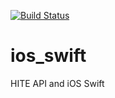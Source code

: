 [![Build Status](https://travis-ci.com/hiteapi/ios_swift.svg?branch=master)](https://travis-ci.com/hiteapi/ios_swift)

# ios_swift
HITE API and iOS Swift
